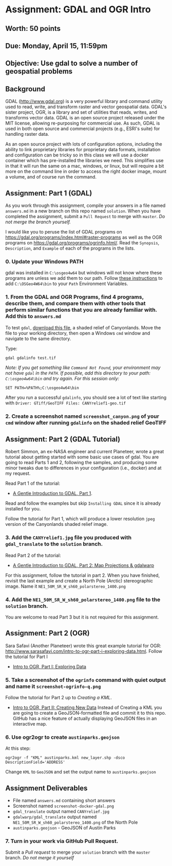 # Assignment: GDAL and OGR Intro
## Worth: 50 points
## Due: Monday, April 15, 11:59pm

## Objective: Use gdal to solve a number of geospatial problems


## Background

GDAL (http://www.gdal.org) is a very powerful library and command utility used to read, write, and transform raster and 
vector geospatial data. GDAL's sister project, OGR, is a library and set of utilities that reads, writes, and transforms
vector data. GDAL is an open source project released under the MIT license, allowing re-purposing for commercial use. As 
such, GDAL is used in both open source and commercial projects (e.g., ESRI's suite) for handling raster data.

As an open source project with lots of configuration options, including the ability to link proprietary libraries for
proprietary data formats, installation and configuration can be tricky so in this class we will use a docker container
which has pre-installed the libraries we need. This simplifies use in that it will run the same on a mac, windows, or linux,
but will require a bit more on the command line in order to access the right docker image, mount a volume, and of course 
run the command.

## Assignment: Part 1 (GDAL)
As you work through this assignment, compile your answers in a file named `answers.md` in a new branch on this repo named
`solution`. When you have completed the assignment, submit a `Pull Request` to merge with `master`. _Do not merge the branch yourself._

I would like you to peruse the list of GDAL programs on https://gdal.org/programs/index.html#raster-programs as well 
as the OGR programs on https://gdal.org/programs/ogrinfo.html/. Read the `Synopsis`, `Description`, and `Example` of each of 
the programs in the lists. 

### 0. Update your Windows PATH
gdal was installed in `C:\osgeo4w64` but windows will not know where these programs are unless we add them to our path. Follow [these instructions](http://www.kscodes.com/misc/how-to-set-path-in-windows-without-admin-rights/) to add `C:\OSGeo4W64\bin` to your `Path` Environment Variables.

### 1. From the GDAL and OGR Programs, find 4 programs, describe them, and compare them with other tools that perform similar functions that you are already familiar with. Add this to `answers.md`

To test `gdal`, [download this file](https://drive.google.com/open?id=0B-vzf2mGcaRzQlJ3cE9BSE1LNTQ), a shaded
relief of Canyonlands. Move the file to your working directory, then open a Windows `cmd` window and navigate to the
same directory.

Type:
```
gdal gdalinfo test.tif
```
_Note: If you get something like `Command Not Found`, your environment may not have `gdal` in the `PATH`. If possible, add this directory to your path: `C:\osgeo4w64\bin` and try again. For this session only:_
```
SET PATH=%PATH%;C:\osgeo4w64\bin
```
After you run a successful `gdalinfo`, you should see a lot of text like starting with ```Driver: GTiff/GeoTIFF
Files: CANYrelief1-geo.tif```

### 2. Create a screenshot named `screenshot_canyon.png` of your `cmd` window after running `gdalinfo` on the shaded relief GeoTIFF

## Assignment: Part 2 (GDAL Tutorial)
Robert Simmon, an ex-NASA engineer and current Planeteer, wrote a great tutorial about getting started with some basic
use cases of gdal. You are going to read Parts 1 and 2, following the samples, and producing some minor tweaks due
to differences in your configuration (i.e., docker) and at my request.

Read Part 1 of the tutorial:
- [A Gentle Introduction to GDAL, Part 1](https://medium.com/planet-stories/a-gentle-introduction-to-gdal-part-1-a3253eb96082). 

Read and follow the examples but skip `Installing GDAL` since it is already installed for you.

Follow the tutorial for Part 1, which will produce a lower resolution `jpeg` version of the Canyonlands shaded relief image.

### 3. Add the `CANYrelief1.jpg` file you produced with `gdal_translate` to the `solution` branch.

Read Part 2 of the tutorial:
- [A Gentle Introduction to GDAL, Part 2: Map Projections & gdalwarp](https://medium.com/planet-stories/a-gentle-introduction-to-gdal-part-2-map-projections-gdalwarp-e05173bd710a)

For this assignment, follow the tutorial in part 2. When you have finished, revisit the last example and create a North Pole (Arctic) stereographic image. Name it `NE1_50M_SR_W_sh60_polarstereo_1400.png`

### 4. Add the `NE1_50M_SR_W_sh60_polarstereo_1400.png` file to the `solution` branch.

You are welcome to read Part 3 but it is not required for this assignment.

## Assignment: Part 2 (OGR)

Sara Safavi (Another Planeteer) wrote this great example tutorial for OGR: http://www.sarasafavi.com/intro-to-ogr-part-i-exploring-data.html. Follow the tutorial for Part I
- [Intro to OGR, Part I: Exploring Data](http://www.sarasafavi.com/intro-to-ogr-part-i-exploring-data.html)

### 5. Take a screenshot of the `ogrinfo` command with quiet output and name it `screenshot-ogrinfo-q.png`

Follow the tutorial for Part 2 up to *Creating a KML*.
- [Intro to OGR, Part II: Creating New Data](http://www.sarasafavi.com/intro-to-ogr-part-ii-creating-new-data.html)
Instead of Creating a KML you are going to create a GeoJSON-formatted file and commit it to this repo. GitHub has a nice 
feature of actually displaying GeoJSON files in an interactive map.

### 6. Use ogr2ogr to create `austinparks.geojson`

At this step: 
```
ogr2ogr -f "KML" austinparks.kml new_layer.shp -dsco DescriptionField='ADDRESS'
```
Change `KML` to `GeoJSON` and set the output name to `austinparks.geojson`

## Assignment Deliverables
- File named `answers.md` containing short answers
- Screenshot named `screenshot-docker-gdal.png`
- `gdal_translate` output named `CANYrelief.jpg`
- `gdalwarp/gdal_translate` output named `NE1_50M_SR_W_sh60_polarstereo_1400.png` of the North Pole
- `austinparks.geojson` - GeoJSON of Austin Parks

### 7. Turn in your work via GitHub Pull Request. 

Submit a *Pull request* to merge your `solution` branch with the `master` branch. _Do not merge it yourself_



